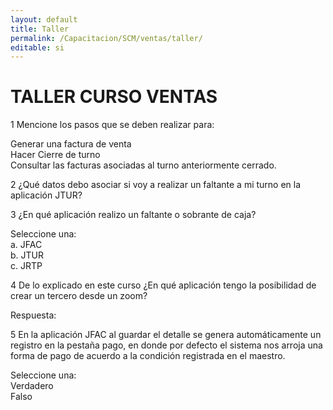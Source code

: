 ```yaml
---
layout: default
title: Taller
permalink: /Capacitacion/SCM/ventas/taller/
editable: si
---
```


# TALLER CURSO VENTAS


1  Mencione los pasos que se deben realizar para: 

Generar una factura de venta   
Hacer Cierre de turno    
Consultar las facturas asociadas al turno anteriormente cerrado.   

2  ¿Qué datos debo asociar si voy a realizar un faltante a mi turno en la aplicación JTUR?  

3  ¿En qué aplicación realizo un faltante o sobrante de caja?  

Seleccione una:  
a. JFAC  
b. JTUR  
c. JRTP  

4  De lo explicado en este curso ¿En qué aplicación tengo la posibilidad de crear un tercero desde un zoom?   

Respuesta: 

5  En la aplicación JFAC al guardar el detalle se genera automáticamente un registro en la pestaña pago, en donde por defecto el sistema nos arroja una forma de pago de acuerdo a la condición registrada en el maestro.   

Seleccione una:  
Verdadero  
Falso  



